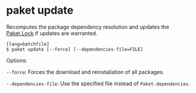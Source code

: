 paket update
============

Recomputes the package dependency resolution and updates the [Paket.Lock](lock_file.html) if updates are warranted.

    [lang=batchfile]
    $ paket update [--force] [--dependencies-file=FILE]

Options:

  `--force`:  Forces the download and reinstallation of all packages.

  `--dependencies-file`:  Use the specified file instead of `Paket.dependencies`.

